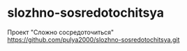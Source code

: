 # slozhno-sosredotochitsya
Проект "Сложно сосредоточиться"
https://github.com/pulya2000/slozhno-sosredotochitsya.git